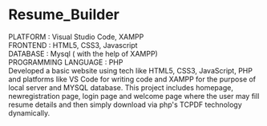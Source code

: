 # Resume_Builder
PLATFORM : Visual Studio Code, XAMPP <br>
FRONTEND : HTML5, CSS3, Javascript <br>
DATABASE : Mysql ( with the help of XAMPP) <br>
PROGRAMMING LANGUAGE : PHP <br>
Developed a basic website using tech like HTML5, CSS3, JavaScript, PHP and platforms like VS Code for writing code and XAMPP for the purpose of local server and MYSQL database. This project includes homepage, newregistration page, login page and welcome page where the user may fill resume details and then simply download via php's TCPDF technology dynamically.



 

